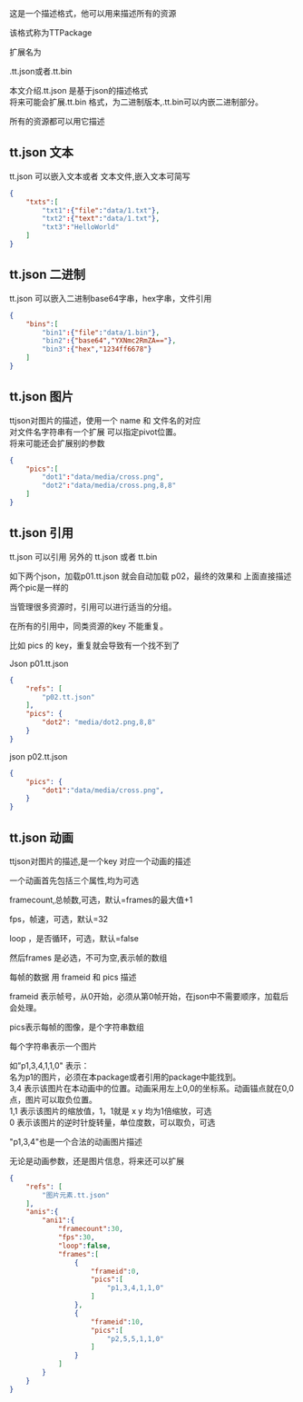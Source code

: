 这是一个描述格式，他可以用来描述所有的资源

该格式称为TTPackage

扩展名为

.tt.json或者.tt.bin

本文介绍.tt.json 是基于json的描述格式  
将来可能会扩展.tt.bin 格式，为二进制版本,.tt.bin可以内嵌二进制部分。


所有的资源都可以用它描述


## tt.json 文本

tt.json 可以嵌入文本或者 文本文件,嵌入文本可简写

```json
{
    "txts":[
        "txt1":{"file":"data/1.txt"},
        "txt2":{"text":"data/1.txt"},
        "txt3":"HelloWorld"
    ]
}
```

## tt.json 二进制

tt.json 可以嵌入二进制base64字串，hex字串，文件引用 

```json
{
    "bins":[
        "bin1":{"file":"data/1.bin"},
        "bin2":{"base64","YXNmc2RmZA=="},
        "bin3":{"hex","1234ff6678"}
    ]
}
```

## tt.json 图片

ttjson对图片的描述，使用一个 name  和 文件名的对应  
对文件名字符串有一个扩展
可以指定pivot位置。  
将来可能还会扩展别的参数

```json
{
    "pics":[
        "dot1":"data/media/cross.png",
        "dot2":"data/media/cross.png,8,8"
    ]
}
```

## tt.json 引用


tt.json 可以引用 另外的 tt.json 或者 tt.bin

如下两个json，加载p01.tt.json 就会自动加载 p02，最终的效果和 上面直接描述两个pic是一样的

当管理很多资源时，引用可以进行适当的分组。

在所有的引用中，同类资源的key 不能重复。

比如 pics 的 key，重复就会导致有一个找不到了

Json p01.tt.json
```json
{
    "refs": [
        "p02.tt.json"
    ],
    "pics": {
        "dot2": "media/dot2.png,8,8"
    }
}
```
json p02.tt.json
```json
{
    "pics": {
        "dot1":"data/media/cross.png",
    }
}
```

## tt.json 动画

ttjson对图片的描述,是一个key 对应一个动画的描述

一个动画首先包括三个属性,均为可选

framecount,总帧数,可选，默认=frames的最大值+1

fps，帧速，可选，默认=32

loop ，是否循环，可选，默认=false

然后frames 是必选，不可为空,表示帧的数组

每帧的数据 用 frameid 和 pics 描述

frameid 表示帧号，从0开始，必须从第0帧开始，在json中不需要顺序，加载后会处理。

pics表示每帧的图像，是个字符串数组

每个字符串表示一个图片

如”p1,3,4,1,1,0"
表示：  
名为p1的图片，必须在本package或者引用的package中能找到。  
3,4 表示该图片在本动画中的位置。动画采用左上0,0的坐标系。动画锚点就在0,0点，图片可以取负位置。  
1,1 表示该图片的缩放值，1，1就是 x y 均为1倍缩放，可选  
0 表示该图片的逆时针旋转量，单位度数，可以取负，可选

"p1,3,4"也是一个合法的动画图片描述

无论是动画参数，还是图片信息，将来还可以扩展


```json
{
    "refs": [
        "图片元素.tt.json"
    ],
    "anis":{
        "ani1":{
            "framecount":30,
            "fps":30,
            "loop":false,
            "frames":[
                {
                    "frameid":0,
                    "pics":[
                        "p1,3,4,1,1,0"
                    ]
                },
                {
                    "frameid":10,
                    "pics":[
                        "p2,5,5,1,1,0"
                    ]
                }
            ]
        }
    }
}